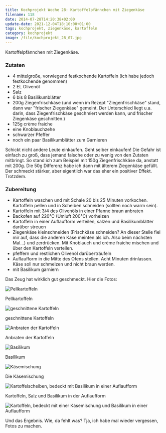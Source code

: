 ```yaml
---
title: Kochprojekt Woche 28: Kartoffelpfännchen mit Ziegenkäse
filename: 118
date: 2014-07-28T14:20:38+02:00
update-date: 2021-12-04T18:10:00+01:00
tags: kochprojekt, ziegenkäse, kartoffeln
category: kochprojekt
image: /file/kochprojekt_28_07.jpg
---
```


Kartoffelpfännchen mit Ziegenkäse.

### Zutaten

- 4 mittelgroße, vorwiegend festkochende Kartoffeln (ich habe jedoch festkochende genommen)
- 2 EL Olivenöl
- Salz
- 6 bis 8 Basilikumblätter
- 200g Ziegenfrischkäse (und wenn im Rezept "Ziegenfrischkäse" stand, dann war "frischer Ziegenkäse" gemeint. Der Unterschied liegt u.a. darin, dass Ziegenfrischkäse geschmiert werden kann, und frischer Ziegenkäse geschnitten.)
- 125g crème fraiche
- eine Knoblauchzehe
- schwarzer Pfeffer
- noch ein paar Basilikumblätter zum Garnieren

Schickt nicht andere Leute einkaufen. Geht selber einkaufen! Die Gefahr ist einfach zu groß, dass jemand falsche oder zu wenig von den Zutaten mitbringt. So stand ich zum Beispiel mit 150g Ziegenfrischkäse da, anstatt mit 200g. Die 50g Differenz habe ich dann mit älterem Ziegenkäse gefüllt. Der schmeckt stärker, aber eigentlich war das eher ein positiver Effekt. Trotzdem.

### Zubereitung

- Kartoffeln waschen und mit Schale 20 bis 25 Minuten vorkochen. Kartoffeln pellen und in Scheiben schneiden (sollten noch warm sein).
- Kartoffeln mit 3/4 des Olivenöls in einer Pfanne braun anbraten
- Backofen auf 220°C (Umluft 200°C) vorheizen
- Kartoffeln in einer Auflaufform verteilen, salzen und Basilikumblätter darüber streuen
- Ziegenkäse kleinschneiden (Frischkäse schneiden? An dieser Stelle fiel mir auf, dass die anderen Käse meinten als ich. Also beim nächsten Mal...) und zerdrücken. Mit Knoblauch und crème fraiche mischen und über den Kartoffeln verteilen.
- pfeffern und restlichen Olivenöl darüberträufeln
- Auflaufform in die Mitte des Ofens stellen. Acht Minuten drinlassen. Käse soll nur schmelzen und nicht braun werden.
- mit Basilikum garniern

Das Zeug hat wirklich gut geschmeckt. Hier die Fotos:

![Pellkartoffeln](/file/kochprojekt_28_01.jpg)

Pellkartoffeln

![geschnittene Kartoffeln](/file/kochprojekt_28_02.jpg)

geschnittene Kartoffeln

![Anbraten der Kartoffeln](/file/kochprojekt_28_03.jpg)

Anbraten der Kartoffeln

![Basilikum](/file/kochprojekt_28_04.jpg)

Basilikum

![Käsemischung](/file/kochprojekt_28_05.jpg)

Die Käsemischung

![Kartoffelscheiben, bedeckt mit Basilikum in einer Auflaufform](/file/kochprojekt_28_06.jpg)

Kartoffeln, Salz und Basilikum in der Auflaufform

![Kartoffeln, bedeckt mit einer Käsemischung und Basilikum in einer Auflaufform](/file/kochprojekt_28_07.jpg)

Und das Ergebnis. Wie, da fehlt was? Tja, ich habe mal wieder vergessen, Fotos zu machen.
